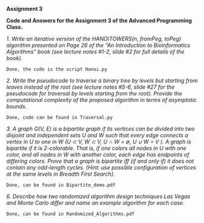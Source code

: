 **Assignment 3**

**Code and Answers for the Assignment 3 of the Advanced Programming Class.**

*1. Write an iterative version of the HANOITOWERS(n, fromPeg, toPeg) algorithm presented on Page 26 of the “An Introduction to Bioinformatics Algorithms” book (see lecture notes #1-2, slide #2 for full details of the book).*

	Done, the code is the script Hanoi.py

*2. Write the pseudocode to traverse a binary tree by levels but starting from leaves instead of the root (see lecture notes #5-6, slide #27 for the pseudocode for traversal by levels starting from the root). Provide the computational complexity of the proposed algorithm in terms of asymptotic bounds.*

	Done, code can be found in Traversal.py

*3. A graph G(V, E) is a bipartite graph if its vertices can be divided into two disjoint and independent sets U and W such that every edge connects a vertex in U to one in W (U ⊂ V, W ⊂ V, U ∩ W = ∅, U ∪ W = V ). A graph is bipartite if it is 2-colorable. That is, if one colors all nodes in U with one color, and all nodes in W with another color, each edge has endpoints of differing colors. Prove that a graph is bipartite iff (if and only if) it does not contain any odd-length cycles. (Hint: use possible configuration of vertices at the same levels in Breadth First Search).*

	Done, can be found in Bipartite_demo.pdf

*6. Describe how two randomized algorithm design techniques Las Vegas and Monte Carlo differ and name an example algorithm for each case.*

	Done, can be found in Randomized_Algorithms.pdf
